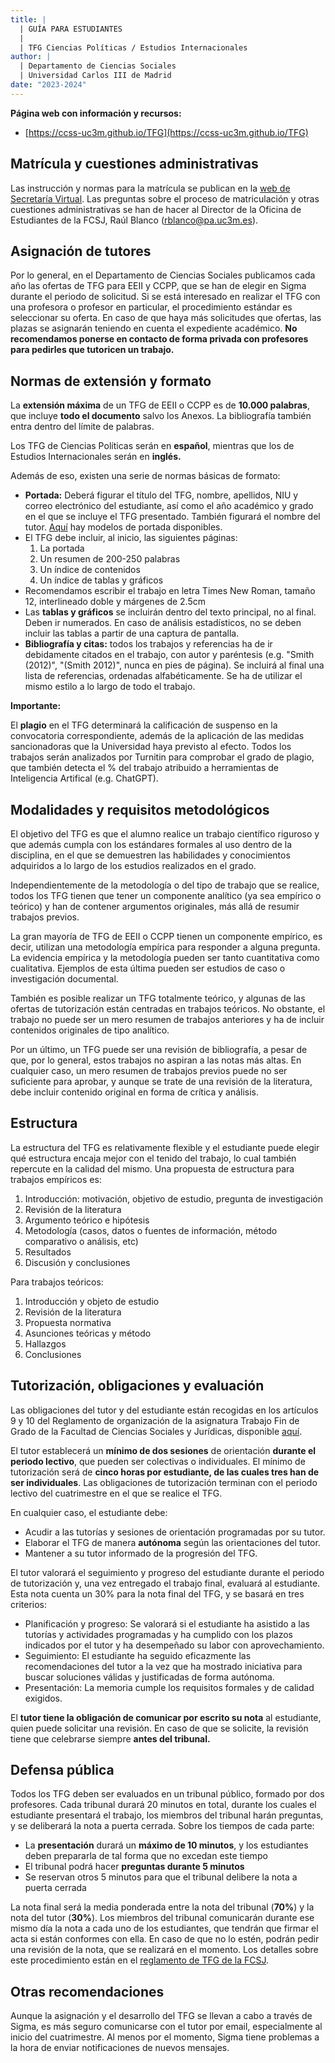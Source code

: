 ```yaml
---
title: |
  | GUÍA PARA ESTUDIANTES
  |
  | TFG Ciencias Políticas / Estudios Internacionales
author: |
  | Departamento de Ciencias Sociales
  | Universidad Carlos III de Madrid
date: "2023-2024"
---
```


<!--- pandoc files/guia_estudiantes_TFG.md -o files/guia_estudiantes_TFG.pdf --pdf-engine=xelatex -V mainfont="Palatino" -V geometry:margin=0.8in -V fontsize=12pt -V urlcolor=magenta -->

**Página web con información y recursos:**

- [https://ccss-uc3m.github.io/TFG](https://ccss-uc3m.github.io/TFG)

## Matrícula y cuestiones administrativas

Las instrucción y normas para la matrícula se publican en la [web de Secretaría Virtual](https://www.uc3m.es/ss/Satellite/SecretariaVirtual/es/TextoDosColumnas/1371241563580/Trabajo_de_Fin_de_Grad). Las preguntas sobre el proceso de matriculación y otras cuestiones administrativas se han de hacer al Director de la Oficina de Estudiantes de la FCSJ, Raúl Blanco ([rblanco@pa.uc3m.es](rblanco@pa.uc3m.es)).

## Asignación de tutores

Por lo general, en el Departamento de Ciencias Sociales publicamos cada año las ofertas de TFG para EEII y CCPP, que se han de elegir en Sigma durante el periodo de solicitud. Si se está interesado en realizar el TFG con una profesora o profesor en particular, el procedimiento estándar es seleccionar su oferta. En caso de que haya más solicitudes que ofertas, las plazas se asignarán teniendo en cuenta el expediente académico. **No recomendamos ponerse en contacto de forma privada con profesores para pedirles que tutoricen un trabajo.**

## Normas de extensión y formato

La **extensión máxima** de un TFG de EEII o CCPP es de **10.000 palabras**, que incluye **todo el documento** salvo los Anexos. La bibliografía también entra dentro del límite de palabras.

Los TFG de Ciencias Políticas serán en **español**, mientras que los de Estudios Internacionales serán en **inglés.**

Además de eso, existen una serie de normas básicas de formato:

- **Portada:** Deberá figurar el título del TFG, nombre, apellidos, NIU y correo electrónico del estudiante, así como el año académico y grado en el que se incluye el TFG presentado. También figurará el nombre del tutor. [Aquí](https://franvillamil.github.io/TFG/) hay modelos de portada disponibles.
- El TFG debe incluir, al inicio, las siguientes páginas:
  1. La portada
  2. Un resumen de 200-250 palabras
  3. Un índice de contenidos
  4. Un índice de tablas y gráficos
- Recomendamos escribir el trabajo en letra Times New Roman, tamaño 12, interlineado doble y márgenes de 2.5cm
- Las **tablas y gráficos** se incluirán dentro del texto principal, no al final. Deben ir numerados. En caso de análisis estadísticos, no se deben incluir las tablas a partir de una captura de pantalla.
- **Bibliografía y citas:** todos los trabajos y referencias ha de ir debidamente citados en el trabajo, con autor y paréntesis (e.g. "Smith (2012)", "(Smith 2012)", nunca en pies de página). Se incluirá al final una lista de referencias, ordenadas alfabéticamente. Se ha de utilizar el mismo estilo a lo largo de todo el trabajo.

**Importante:**

El **plagio** en el TFG determinará la calificación de suspenso en la convocatoria correspondiente, además de la aplicación de las medidas sancionadoras que la Universidad haya previsto al efecto. Todos los trabajos serán analizados por Turnitin para comprobar el grado de plagio, que también detecta el % del trabajo atribuido a herramientas de Inteligencia Artifical (e.g. ChatGPT).

## Modalidades y requisitos metodológicos

El objetivo del TFG es que el alumno realice un trabajo científico riguroso y que además cumpla con los estándares formales al uso dentro de la disciplina, en el que se demuestren las habilidades y conocimientos adquiridos a lo largo de los estudios realizados en el grado.

Independientemente de la metodología o del tipo de trabajo que se realice, todos los TFG tienen que tener un componente analítico (ya sea empírico o teórico) y han de contener argumentos originales, más allá de resumir trabajos previos.

La gran mayoría de TFG de EEII o CCPP tienen un componente empírico, es decir, utilizan una metodología empírica para responder a alguna pregunta. La evidencia empírica y la metodología pueden ser tanto cuantitativa como cualitativa. Ejemplos de esta última pueden ser estudios de caso o investigación documental.

También es posible realizar un TFG totalmente teórico, y algunas de las ofertas de tutorización están centradas en trabajos teóricos. No obstante, el trabajo no puede ser un mero resumen de trabajos anteriores y ha de incluir contenidos originales de tipo analítico.

Por un último, un TFG puede ser una revisión de bibliografía, a pesar de que, por lo general, estos trabajos no aspiran a las notas más altas. En cualquier caso, un mero resumen de trabajos previos puede no ser suficiente para aprobar, y aunque se trate de una revisión de la literatura, debe incluir contenido original en forma de crítica y análisis.

## Estructura

La estructura del TFG es relativamente flexible y el estudiante puede elegir qué estructura encaja mejor con el tenido del trabajo, lo cual también repercute en la calidad del mismo. Una propuesta de estructura para trabajos empíricos es:

1. Introducción: motivación, objetivo de estudio, pregunta de investigación
2. Revisión de la literatura
3. Argumento teórico e hipótesis
4. Metodología (casos, datos o fuentes de información, método comparativo o análisis, etc)
5. Resultados
6. Discusión y conclusiones

Para trabajos teóricos:

1. Introducción y objeto de estudio
2. Revisión de la literatura
3. Propuesta normativa
4. Asunciones teóricas y método
5. Hallazgos
6. Conclusiones

## Tutorización, obligaciones y evaluación

Las obligaciones del tutor y del estudiante están recogidas en los artículos 9 y 10 del Reglamento de organización de la asignatura Trabajo Fin de Grado de la Facultad de Ciencias Sociales y Jurídicas, disponible [aquí](https://franvillamil.github.io/TFG/files/Reglamento_TFG_Sept_2020_FCSJ.pdf).

El tutor establecerá un **mínimo de dos sesiones** de orientación **durante el periodo lectivo**, que pueden ser colectivas o individuales. El mínimo de tutorización será de **cinco horas por estudiante, de las cuales tres han de ser individuales**. Las obligaciones de tutorización terminan con el periodo lectivo del cuatrimestre en el que se realice el TFG.

En cualquier caso, el estudiante debe:

- Acudir a las tutorías y sesiones de orientación programadas por su tutor.
- Elaborar el TFG de manera **autónoma** según las orientaciones del tutor.
- Mantener a su tutor informado de la progresión del TFG.

El tutor valorará el seguimiento y progreso del estudiante durante el periodo de tutorización y, una vez entregado el trabajo final, evaluará al estudiante. Esta nota cuenta un 30% para la nota final del TFG, y se basará en tres criterios:

- Planificación y progreso: Se valorará si el estudiante ha asistido a las tutorías y actividades programadas y ha cumplido con los plazos indicados por el tutor y ha desempeñado su labor con aprovechamiento.
- Seguimiento: El estudiante ha seguido eficazmente las recomendaciones del tutor a la vez que ha mostrado iniciativa para buscar soluciones válidas y justificadas de forma autónoma.
- Presentación: La memoria cumple los requisitos formales y de calidad exigidos.

El **tutor tiene la obligación de comunicar por escrito su nota** al estudiante, quien puede solicitar una revisión. En caso de que se solicite, la revisión tiene que celebrarse siempre **antes del tribunal.**

## Defensa pública

Todos los TFG deben ser evaluados en un tribunal público, formado por dos profesores. Cada tribunal durará 20 minutos en total, durante los cuales el estudiante presentará el trabajo, los miembros del tribunal harán preguntas, y se deliberará la nota a puerta cerrada. Sobre los tiempos de cada parte:

- La **presentación** durará un **máximo de 10 minutos**, y los estudiantes deben prepararla de tal forma que no excedan este tiempo
- El tribunal podrá hacer **preguntas durante 5 minutos**
- Se reservan otros 5 minutos para que el tribunal delibere la nota a puerta cerrada

La nota final será la media ponderada entre la nota del tribunal (**70%**) y la nota del tutor (**30%**). Los miembros del tribunal comunicarán durante ese mismo día la nota a cada uno de los estudiantes, que tendrán que firmar el acta si están conformes con ella. En caso de que no lo estén, podrán pedir una revisión de la nota, que se realizará en el momento. Los detalles sobre este procedimiento están en el [reglamento de TFG de la FCSJ](https://franvillamil.github.io/TFG/files/Reglamento_TFG_Sept_2020_FCSJ.pdf).

## Otras recomendaciones

Aunque la asignación y el desarrollo del TFG se llevan a cabo a través de Sigma, es más seguro comunicarse con el tutor por email, especialmente al inicio del cuatrimestre. Al menos por el momento, Sigma tiene problemas a la hora de enviar notificaciones de nuevos mensajes.
